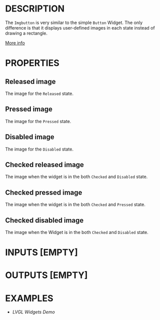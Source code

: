 # DESCRIPTION

The `Imgbutton` is very similar to the simple `Button` Widget. The only difference is that it displays user-defined images in each state instead of drawing a rectangle.

[More info](https://docs.lvgl.io/8.3/widgets/extra/imgbtn.html)

# PROPERTIES

## Released image

The image for the `Released` state.

## Pressed image

The image for the `Pressed` state.

## Disabled image

The image for the `Disabled` state.

## Checked released image

The image when the widget is in the both `Checked` and `Disabled` state.

## Checked pressed image

The image when the widget is in the both `Checked` and `Pressed` state.

## Checked disabled image

The image when the Widget is in the both `Checked` and `Disabled` state.

# INPUTS [EMPTY]

# OUTPUTS [EMPTY]

# EXAMPLES

* _LVGL Widgets Demo_
